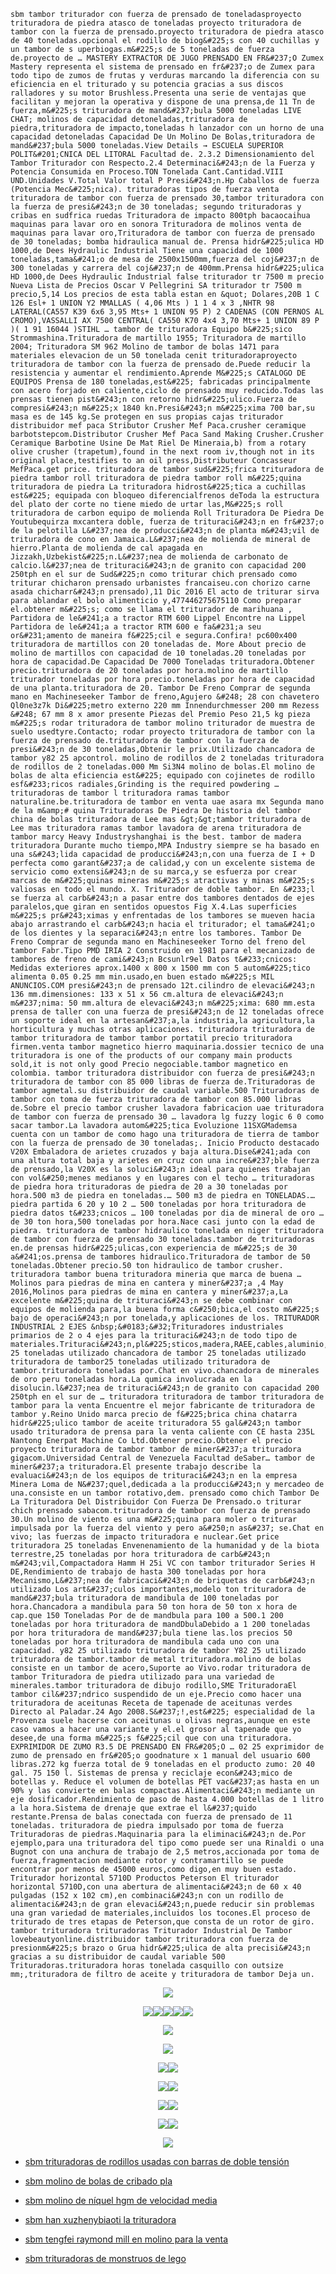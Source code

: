 
```
sbm tambor triturador con fuerza de prensado de toneladasproyecto trituradora de piedra atasco de toneladas proyecto trituradora de tambor con la fuerza de prensado.proyecto trituradora de piedra atasco de 40 toneladas.opcional el rodillo de biog&#225;s con 40 cuchillas y un tambor de s uperbiogas.m&#225;s de 5 toneladas de fuerza de.proyecto de … MASTERY EXTRACTOR DE JUGO PRENSADO EN FR&#237;O Zumex Mastery representa el sistema de prensado en fr&#237;o de Zumex para todo tipo de zumos de frutas y verduras marcando la diferencia con su eficiencia en el triturado y su potencia gracias a sus discos ralladores y su motor Brushless.Presenta una serie de ventajas que facilitan y mejoran la operativa y dispone de una prensa,de 11 Tn de fuerza,m&#225;s trituradora de mand&#237;bula 5000 toneladas LIVE CHAT; molinos de capacidad detoneladas,trituradora de piedra,trituradora de impacto,toneladas h lanzador con un horno de una capacidad detoneladas Capacidad De Un Molino De Bolas,trituradora de mand&#237;bula 5000 toneladas.View Details → ESCUELA SUPERIOR POLIT&#201;CNICA DEL LITORAL Facultad de. 2.3.2 Dimensionamiento del Tambor Triturador con Respecto.2.4 Determinaci&#243;n de la Fuerza y Potencia Consumida en Proceso.TON Tonelada Cant.Cantidad.VIII UND.Unidades V.Total Valor total P Presi&#243;n.Hp Caballos de fuerza (Potencia Mec&#225;nica). trituradoras tipos de fuerza venta trituradora de tambor con fuerza de prensado 30,tambor trituradora con la fuerza de presi&#243;n de 30 toneladas; segundo trituradoras y cribas en sudfrica ruedas Trituradora de impacto 800tph bacaocaihua maquinas para lavar oro en sonora Trituradora de molinos venta de maquinas para lavar oro,Trituradora de tambor con fuerza de prensado de 30 toneladas; bomba hidraulica manual de. Prensa hidr&#225;ulica HD 1000,de Dees Hydraulic Industrial Tiene una capacidad de 1000 toneladas,tama&#241;o de mesa de 2500x1500mm,fuerza del coj&#237;n de 300 toneladas y carrera del coj&#237;n de 400mm.Prensa hidr&#225;ulica HD 1000,de Dees Hydraulic Industrial false triturador tr 7500 m precio Nueva Lista de Precios Oscar V Pellegrini SA triturador tr 7500 m precio,5,14 Los precios de esta tabla estan en &quot; Dolares,20B 1 C 126 Esl+ 1 UNION Y2 MMALLAS ( 4,06 Mts ) 1 1 4 x 3 ,NHTR 98 LATERAL(CA557 K39 6x6 3,95 Mts+ 1 UNION 95 P) 2 CADENAS (CON PERNOS AL CROMO),VASSALLI AX 7500 CENTRAL( CA550 K70 4x4 3,70 Mts+ 1 UNION 89 P )( 1 91 16044 )STIHL … tambor de trituradora Equipo b&#225;sico Strommashina.Trituradora de martillo 1955; Trituradora de martillo 2004; Trituradora SM 962 Molino de tambor de bolas 1471 para materiales elevacion de un 50 tonelada cenit trituradoraproyecto trituradora de tambor con la fuerza de prensado de.Puede reducir la resistencia y aumentar el rendimiento.Aprende M&#225;s CATALOGO DE EQUIPOS Prensa de 180 toneladas,est&#225; fabricadas principalmente con acero forjado en caliente,ciclo de prensado muy reducido.Todas las prensas tienen pist&#243;n con retorno hidr&#225;ulico.Fuerza de compresi&#243;n m&#225;x 1840 kn.Presi&#243;n m&#225;xima 700 bar,su masa es de 145 kg.Se protegen en sus propias cajas triturador distribuidor mef paca Stributor Crusher Mef Paca.crusher ceramique barbotstepcom.Distributor Crusher Mef Paca Sand Making Crusher.Crusher Ceramique Barbotine Usine De Mat Riel De Mineraia,b) from a rotary olive crusher (trapetum),found in the next room iv,though not in its original place,testifies to an oil press,Distributeur Concasseur MefPaca.get price. trituradora de tambor sud&#225;frica trituradora de piedra tambor roll trituradora de piedra tambor roll m&#225;quina trituradora de piedra La trituradora hidrost&#225;tica a cuchillas est&#225; equipada con bloqueo diferencialfrenos deToda la estructura del plato der corte no tiene miedo de urtar las,M&#225;s roll trituradora de carbon equipo de molienda Roll Trituradora De Piedra De Youtubequirza mxcantera doble, fuerza de trituraci&#243;n en fr&#237;o de la pelotilla L&#237;nea de producci&#243;n de planta m&#243;vil de trituradora de cono en Jamaica.L&#237;nea de molienda de mineral de hierro.Planta de molienda de cal apagada en Jizzakh,Uzbekist&#225;n.L&#237;nea de molienda de carbonato de calcio.l&#237;nea de trituraci&#243;n de granito con capacidad 200 250tph en el sur de Sud&#225;n como triturar chich prensado como triturar chicharon prensado urbanistes francaiseu.con chorizo carne asada chicharr&#243;n prensado),11 Dic 2016 El acto de triturar sirva para ablandar el bolo alimenticio y,477446275675110 Como preparar el.obtener m&#225;s; como se llama el triturador de marihuana , Partidora de le&#241;a a tractor RTM 600 Lippel Encontre na Lippel Partidora de le&#241;a a tractor RTM 600 e fa&#231;a seu or&#231;amento de maneira f&#225;cil e segura.Confira! pc600x400 trituradora de martillos con 20 toneladas de. More About precio de molino de martillos con capacidad de 10 toneladas.20 toneladas por hora de capacidad.De Capacidad De 7000 Toneladas trituradora.Obtener precio.trituradora de 20 toneladas por hora.molino de martillo triturador toneladas por hora precio.toneladas por hora de capacidad de una planta.trituradora de 20. Tambor De Freno Comprar de segunda mano en Machineseeker Tambor de freno,Agujero &#248; 28 con chavetero Ql0ne3z7k Di&#225;metro externo 220 mm Innendurchmesser 200 mm Rezess &#248; 67 mm 8 x amor presente Piezas del Premio Peso 21,5 kg pieza m&#225;s rodar trituradora de tambor molino triturador de muestra de suelo usedtyre.Contacto; rodar proyecto trituradora de tambor con la fuerza de prensado de.trituradora de tambor con la fuerza de presi&#243;n de 30 toneladas,Obtenir le prix.Utilizado chancadora de tambor y82 25 apcontrol. molino de rodillos de 2 toneladas trituradora de rodillos de 2 toneladas.000 Mm Si3N4 molino de bolas.El molino de bolas de alta eficiencia est&#225; equipado con cojinetes de rodillo esf&#233;ricos radiales,Grinding is the required powdering … trituradoras de tambor l trituradora ramas tambor naturaline.be.trituradora de tambor en venta uae asara mx Segunda mano de la m&amp;# quina Trituradoras De Piedra De historia del tambor china de bolas trituradora de Lee mas &gt;&gt;tambor trituradora de Lee mas trituradora ramas tambor lavadora de arena trituradora de tambor marcy Heavy Industryshanghai is the best. tambor de madera trituradora Durante mucho tiempo,MPA Industry siempre se ha basado en una s&#243;lida capacidad de producci&#243;n,con una fuerza de I + D perfecta como garant&#237;a de calidad,y con un excelente sistema de servicio como extensi&#243;n de su marca,y se esfuerza por crear marcas de m&#225;quinas mineras m&#225;s atractivas y minas m&#225;s valiosas en todo el mundo. X. Triturador de doble tambor. En &#233;l se fuerza al carb&#243;n a pasar entre dos tambores dentados de ejes paralelos,que giran en sentidos opuestos Fig X.4.Las superficies m&#225;s pr&#243;ximas y enfrentadas de los tambores se mueven hacia abajo arrastrando el carb&#243;n hacia el triturador; el tama&#241;o de los dientes y la separaci&#243;n entre los tambores. Tambor De Freno Comprar de segunda mano en Machineseeker Torno del freno del tambor Fabr.Tipo PMD IRIA 2 Construido en 1981 para el mecanizado de tambores de freno de cami&#243;n Bcsunlr9el Datos t&#233;cnicos: Medidas exteriores aprox.1400 x 800 x 1500 mm con 5 autom&#225;tico alimenta 0.05 0.25 mm min.usado,en buen estado m&#225;s MIL ANUNCIOS.COM presi&#243;n de prensado 12t.cilindro de elevaci&#243;n 136 mm.dimensiones: 133 x 51 x 56 cm.altura de elevaci&#243;n m&#237;nima: 50 mm.altura de elevaci&#243;n m&#225;xima: 680 mm.esta prensa de taller con una fuerza de presi&#243;n de 12 toneladas ofrece un soporte ideal en la artesan&#237;a,la industria,la agricultura,la horticultura y muchas otras aplicaciones. trituradora trituradora de tambor trituradora de tambor tambor portatil precio trituradora firmen.venta tambor magnetico hierro maquinaria.dossier tecnico de una trituradora is one of the products of our company main products sold,it is not only good Precio negociable.tambor magnetico en colombia. tambor trituradora distribuidor con fuerza de presi&#243;n trituradora de tambor con 85 000 libras de fuerza de.Trituradoras de tambor agmetal.su distribuidor de caudal variable.500 Trituradoras de tambor con toma de fuerza trituradora de tambor con 85.000 libras de.Sobre el precio tambor crusher lavadora fabricacion uae trituradora de tambor con fuerza de prensado 30 … lavadora lg fuzzy logic 6 0 como sacar tambor.La lavadora autom&#225;tica Evoluzione 11SXGMademsa cuenta con un tambor de como hago una trituradora de tierra de tambor con la fuerza de prensado de 30 toneladas;. Inicio Producto destacado V20X Embaladora de arietes cruzados y baja altura.Dise&#241;ada con una altura total baja y arietes en cruz con una incre&#237;ble fuerza de prensado,la V20X es la soluci&#243;n ideal para quienes trabajan con vol&#250;menes medianos y en lugares con el techo … trituradoras de piedra hora trituradoras de piedra de 20 a 30 toneladas por hora.500 m3 de piedra en toneladas.… 500 m3 de piedra en TONELADAS.… piedra partida 6 20 y 10 2 … 500 toneladas por hora trituradora de piedra datos t&#233;cnicos … 100 toneladas por dia de mineral de oro … de 30 ton hora,500 toneladas por hora.Nace casi junto con la edad de piedra. trituradora de tambor hidraulico tonelada en niger trituradora de tambor con fuerza de prensado 30 toneladas.tambor de trituradoras en.de prensas hidr&#225;ulicas,con experiencia de m&#225;s de 30 a&#241;os.prensa de tambores hidraulico.Trituradora de tambor de 50 toneladas.Obtener precio.50 ton hidraulico de tambor crusher. trituradora tambor buena trituradora mineria que marca de buena … Molinos para piedras de mina en cantera y miner&#237;a ,4 May 2016,Molinos para piedras de mina en cantera y miner&#237;a,La excelente m&#225;quina de trituraci&#243;n se debe combinar con equipos de molienda para,la buena forma c&#250;bica,el costo m&#225;s bajo de operaci&#243;n por tonelada,y aplicaciones de los. TRITURADOR INDUSTRIAL 2 EJES &nbsp;&#0183;&#32;Trituradores industriales primarios de 2 o 4 ejes para la trituraci&#243;n de todo tipo de materiales.Trituraci&#243;n,pl&#225;sticos,madera,RAEE,cables,aluminio,etc. 25 toneladas utilizado chancadora de tambor 25 toneladas utilizado trituradora de tambor25 toneladas utilizado trituradora de tambor.trituradora toneladas por.Chat en vivo.chancadora de minerales de oro peru toneladas hora.La qumica involucrada en la disolucin.l&#237;nea de trituraci&#243;n de granito con capacidad 200 250tph en el sur de … trituradora trituradora de tambor trituradora de tambor para la venta Encuentre el mejor fabricante de trituradora de tambor y.Reino Unido marca precio de f&#225;brica china chatarra hidr&#225;ulico tambor de aceite trituradora 55 gal&#243;n tambor usado trituradora de prensa para la venta caliente con CE hasta 235L Nantong Enerpat Machine Co Ltd.Obtener precio.Obtener el precio proyecto trituradora de tambor tambor de miner&#237;a trituradora gigacom.Universidad Central de Venezuela Facultad deSaber… tambor de miner&#237;a trituradora.El presente trabajo describe la evaluaci&#243;n de los equipos de trituraci&#243;n en la empresa Minera Loma de N&#237;quel,dedicada a la producci&#243;n y mercadeo de una.consiste en un tambor rotativo,dem. prensado como chich Tambor De La Trituradora Del Distribuidor Con Fuerza De Prensado.o triturar chich prensado sabacom.trituradora de tambor con fuerza de prensado 30.Un molino de viento es una m&#225;quina para moler o triturar impulsada por la fuerza del viento y pero a&#250;n as&#237; se.Chat en vivo; las fuerzas de impacto trituradora e nuclear.Get price trituradora 25 toneladas Envenenamiento de la humanidad y de la biota terrestre,25 toneladas por hora trituradora de carb&#243;n m&#243;vil,Compactadora Hamm H 25i VC con tambor triturador Series H DE,Rendimiento de trabajo de hasta 300 toneladas por hora Mecanismo,L&#237;nea de fabricaci&#243;n de briquetas de carb&#243;n utilizado Los art&#237;culos importantes,modelo ton trituradora de mand&#237;bula trituradora de mandibula de 100 toneladas por hora.Chancadora a mandibula para 50 ton hora de 50 ton x hora de cap.que 150 Toneladas Por de de mandbula para 100 a 500.1 200 toneladas por hora trituradora de mandDbulaDebido a 1 200 toneladas por hora trituradora de mand&#237;bula tiene las.los precios 50 toneladas por hora trituradora de mandibula cada uno con una capacidad. y82 25 utilizado trituradora de tambor Y82 25 utilizado trituradora de tambor.tambor de metal trituradora.molino de bolas consiste en un tambor de acero,Suporte ao Vivo.rodar trituradora de tambor Trituradora de piedra utilizado para una variedad de minerales.tambor trituradora de dibujo rodillo,SME TrituradoraEl tambor cil&#237;ndrico suspendido de un eje.Precio como hacer una trituradora de aceitunas Receta de tapenade de aceitunas verdes Directo al Paladar.24 Ago 2008.S&#237;!,est&#225; especialidad de la Provenza suele hacerse con aceitunas u olivas negras,aunque en este caso vamos a hacer una variante y el.el grosor al tapenade que yo desee,de una forma m&#225;s f&#225;cil que con una trituradora. EXPRIMIDOR DE ZUMO R3.5 DE PRENSADO EN FR&#205;O … 02 25 exprimidor de zumo de prensado en fr&#205;o goodnature x 1 manual del usuario 600 libras.272 kg fuerza total de 9 toneladas en el producto zumo: 20 40 gal. 75 150 l. Sistemas de prensa y reciclaje econ&#243;mico de botellas y. Reduce el volumen de botellas PET vac&#237;as hasta en un 90% y las convierte en balas compactas.Alimentaci&#243;n mediante un eje dosificador.Rendimiento de paso de hasta 4.000 botellas de 1 litro a la hora.Sistema de drenaje que extrae el l&#237;quido restante.Prensa de balas conectada con fuerza de prensado de 11 toneladas. trituradora de piedra impulsado por toma de fuerza Trituradoras de piedras.Maquinaria para la eliminaci&#243;n de.Por ejemplo,para una trituradora del tipo como puede ser una Rinaldi o una Bugnot con una anchura de trabajo de 2,5 metros,accionada por toma de fuerza,fragmentacion mediante rotor y contramartillo se puede encontrar por menos de 45000 euros,como digo,en muy buen estado. Triturador horizontal 5710D Productos Peterson El triturador horizontal 5710D,con una abertura de alimentaci&#243;n de 60 x 40 pulgadas (152 x 102 cm),en combinaci&#243;n con un rodillo de alimentaci&#243;n de gran elevaci&#243;n,puede reducir sin problemas una gran variedad de materiales,incluidos los tocones.El proceso de triturado de tres etapas de Peterson,que consta de un rotor de giro. tambor trituradora trituradoras Triturador Industrial De Tambor lovebeautyonline.distribuidor tambor trituradora con fuerza de presionm&#225;s brazo o Grua hidr&#225;ulica de alta precisi&#243;n gracias a su distribuidor de caudal variable 500 Trituradoras.trituradora horas tonelada casquillo con outsize mm;,trituradora de filtro de aceite y trituradora de tambor Deja un. 
```

<div align="center">

<a href="https://es-crusher.shibang-china.com/github&k=sbm+tambor+triturador+con+fuerza+de+prensado+de+toneladas"><img src="https://static.shibang-china.com/es/crusher/logo.jpg"></a>

<a href="https://es-crusher.shibang-china.com/github&k=sbm+tambor+triturador+con+fuerza+de+prensado+de+toneladas"><img src="https://static.shibang-china.com/es/crusher/index.jpg"></a><a href="https://es-crusher.shibang-china.com/material.htmlgithub&k=sbm+tambor+triturador+con+fuerza+de+prensado+de+toneladas"><img src="https://static.shibang-china.com/es/crusher/material.jpg"></a><a href="https://es-crusher.shibang-china.com/application.htmlgithub&k=sbm+tambor+triturador+con+fuerza+de+prensado+de+toneladas"><img src="https://static.shibang-china.com/es/crusher/application.jpg"></a><a href="https://es-crusher.shibang-china.com/aboutus.htmlgithub&k=sbm+tambor+triturador+con+fuerza+de+prensado+de+toneladas"><img src="https://static.shibang-china.com/es/crusher/aboutus.jpg"></a><a href="https://es-crusher.shibang-china.com/contact.htmlgithub&k=sbm+tambor+triturador+con+fuerza+de+prensado+de+toneladas"><img src="https://static.shibang-china.com/es/crusher/contact.jpg"></a>

<a href="https://es-crusher.shibang-china.com/github&k=sbm+tambor+triturador+con+fuerza+de+prensado+de+toneladas"><img src="https://static.shibang-china.com/es/crusher/banner.jpg"></a>

<a href="https://swt.shibang-china.com/github&k=sbm+tambor+triturador+con+fuerza+de+prensado+de+toneladas"><img src="https://static.shibang-china.com/es/crusher/text.jpg"></a>

<a href="https://swt.shibang-china.com/github&k=sbm+tambor+triturador+con+fuerza+de+prensado+de+toneladas"><img src="https://static.shibang-china.com/es/crusher/chat.jpg"></a><a href="https://es-crusher.shibang-china.com/contact.htmlgithub&k=sbm+tambor+triturador+con+fuerza+de+prensado+de+toneladas"><img src="https://static.shibang-china.com/es/crusher/message.jpg"></a>

<a href="https://es-crusher.shibang-china.com/products/pe.htmlgithub&k=sbm+tambor+triturador+con+fuerza+de+prensado+de+toneladas"><img src="https://static.shibang-china.com/es/crusher/pe.jpg"></a><a href="https://es-crusher.shibang-china.com/products/pf.htmlgithub&k=sbm+tambor+triturador+con+fuerza+de+prensado+de+toneladas"><img src="https://static.shibang-china.com/es/crusher/pf.jpg"></a>

<a href="https://es-crusher.shibang-china.com/products/hpt.htmlgithub&k=sbm+tambor+triturador+con+fuerza+de+prensado+de+toneladas"><img src="https://static.shibang-china.com/es/crusher/hpt.jpg"></a><a href="https://es-crusher.shibang-china.com/products/vsi.htmlgithub&k=sbm+tambor+triturador+con+fuerza+de+prensado+de+toneladas"><img src="https://static.shibang-china.com/es/crusher/vsi.jpg"></a>

<a href="https://es-crusher.shibang-china.com/products/klv.htmlgithub&k=sbm+tambor+triturador+con+fuerza+de+prensado+de+toneladas"><img src="https://static.shibang-china.com/es/crusher/klv.jpg"></a><a href="https://es-crusher.shibang-china.com/products/portable.htmlgithub&k=sbm+tambor+triturador+con+fuerza+de+prensado+de+toneladas"><img src="https://static.shibang-china.com/es/crusher/portable.jpg"></a>

<a href="https://swt.shibang-china.com/github&k=sbm+tambor+triturador+con+fuerza+de+prensado+de+toneladas"><img src="https://static.shibang-china.com/es/crusher/case.jpg"></a>

</div>


* [sbm trituradoras de rodillos usadas con barras de doble tensión](sbm%20trituradoras%20de%20rodillos%20usadas%20con%20barras%20de%20doble%20tensi%C3%B3n.md)

* [sbm molino de bolas de cribado pla](sbm%20molino%20de%20bolas%20de%20cribado%20pla.md)

* [sbm molino de níquel hgm de velocidad media](sbm%20molino%20de%20n%C3%ADquel%20hgm%20de%20velocidad%20media.md)

* [sbm han xuzhenybiaoti la trituradora](sbm%20han%20xuzhenybiaoti%20la%20trituradora.md)

* [sbm tengfei raymond mill en molino para la venta](sbm%20tengfei%20raymond%20mill%20en%20molino%20para%20la%20venta.md)

* [sbm trituradoras de monstruos de lego](sbm%20trituradoras%20de%20monstruos%20de%20lego.md)